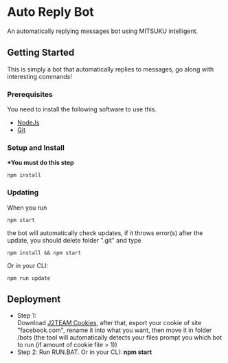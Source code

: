 # Auto Reply Bot

An automatically replying messages bot using MITSUKU intelligent.
## Getting Started

This is simply a bot that automatically replies to messages, go along with interesting commands!

### Prerequisites

You need to install the following software to use this.
* [NodeJs](https://nodejs.org/en/)
* [Git](https://git-scm.com/downloads)

### Setup and Install
<b>*You must do this step</b>
```
npm install
```

### Updating
When you run 
```
npm start
```
the bot will automatically check updates, if it throws error(s) after the update, you should delete folder ".git" and type
```
npm install && npm start
```
Or in your CLI:
```
npm run update
```
## Deployment
* Step 1: <br>Download [J2TEAM Cookies](https://chrome.google.com/webstore/detail/j2team-cookies/okpidcojinmlaakglciglbpcpajaibco), after that, export your cookie of site "facebook.com", rename it into what you want, then move it in folder /bots (the tool will automatically detects your files prompt you which bot to run (if amount of cookie file > 1))
* Step 2: Run RUN.BAT. Or in your CLI: **npm start**

